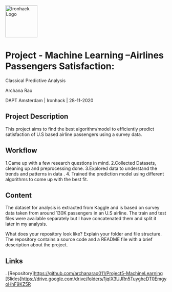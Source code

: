 <img src="https://bit.ly/2VnXWr2" alt="Ironhack Logo" width="100"/>

# Project - Machine Learning –Airlines Passengers Satisfaction: 
Classical Predictive Analysis

Archana Rao

DAPT Amsterdam | Ironhack | 28-11-2020

## Project Description
This project aims to find the best algorithm/model to efficiently predict satisfaction of U.S based airline passengers using a survey data.

## Workflow
1.Came up with a few research questions in mind.
2.Collected Datasets, cleaning up and preprocessing done.
3.Explored data to understand the trends and patterns in data .
4. Trained the prediction model using different algorithms to come up with the best fit.

## Content
The dataset for analysis is extracted from Kaggle and is based on survey data taken from around 130K passengers in an U.S airline.
The train and test files were available separately but I have concatenated them and split it later in my analysis.


What does your repository look like? Explain your folder and file structure.
The repository contains a source code and a README file with a brief description about the project.

## Links
.
[Repository]https://github.com/archanarao011/Project5-MachineLearning 
[Slides]https://drive.google.com/drive/folders/1jqIX3UJRn5TuyghcDT0EmgyoHhF9KZ5R


